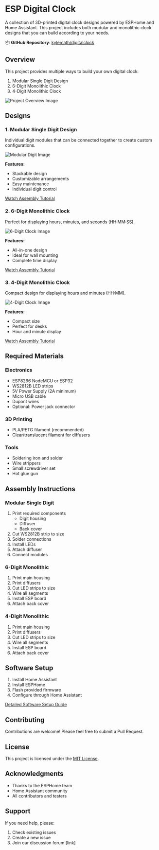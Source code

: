 # ESP Digital Clock

A collection of 3D-printed digital clock designs powered by ESPHome and Home Assistant. This project includes both modular and monolithic clock designs that you can build according to your needs.

📦 **GitHub Repository**: [kylemath/digitalclock](https://github.com/kylemath/digitalclock)

## Overview

This project provides multiple ways to build your own digital clock:

1. Modular Single Digit Design
2. 6-Digit Monolithic Clock
3. 4-Digit Monolithic Clock

![Project Overview Image](path/to/overview-image.jpg)

## Designs

### 1. Modular Single Digit Design
Individual digit modules that can be connected together to create custom configurations.

![Modular Digit Image](path/to/modular-image.jpg)

**Features:**
- Stackable design
- Customizable arrangements
- Easy maintenance
- Individual digit control

[Watch Assembly Tutorial](youtube-link-here)

### 2. 6-Digit Monolithic Clock
Perfect for displaying hours, minutes, and seconds (HH:MM:SS).

![6-Digit Clock Image](path/to/6digit-image.jpg)

**Features:**
- All-in-one design
- Ideal for wall mounting
- Complete time display

[Watch Assembly Tutorial](youtube-link-here)

### 3. 4-Digit Monolithic Clock
Compact design for displaying hours and minutes (HH:MM).

![4-Digit Clock Image](path/to/4digit-image.jpg)

**Features:**
- Compact size
- Perfect for desks
- Hour and minute display

[Watch Assembly Tutorial](youtube-link-here)

## Required Materials

### Electronics
- ESP8266 NodeMCU or ESP32
- WS2812B LED strips
- 5V Power Supply (2A minimum)
- Micro USB cable
- Dupont wires
- Optional: Power jack connector

### 3D Printing
- PLA/PETG filament (recommended)
- Clear/translucent filament for diffusers

### Tools
- Soldering iron and solder
- Wire strippers
- Small screwdriver set
- Hot glue gun

## Assembly Instructions

### Modular Single Digit
1. Print required components
   - Digit housing
   - Diffuser
   - Back cover
2. Cut WS2812B strip to size
3. Solder connections
4. Install LEDs
5. Attach diffuser
6. Connect modules

### 6-Digit Monolithic
1. Print main housing
2. Print diffusers
3. Cut LED strips to size
4. Wire all segments
5. Install ESP board
6. Attach back cover

### 4-Digit Monolithic
1. Print main housing
2. Print diffusers
3. Cut LED strips to size
4. Wire all segments
5. Install ESP board
6. Attach back cover

## Software Setup

1. Install Home Assistant
2. Install ESPHome
3. Flash provided firmware
4. Configure through Home Assistant

[Detailed Software Setup Guide](link-to-setup-guide)

## Contributing

Contributions are welcome! Please feel free to submit a Pull Request.

## License

This project is licensed under the [MIT License](LICENSE).

## Acknowledgments

- Thanks to the ESPHome team
- Home Assistant community
- All contributors and testers

## Support

If you need help, please:
1. Check existing issues
2. Create a new issue
3. Join our discussion forum [link]
